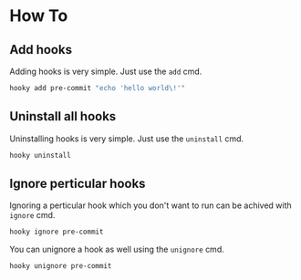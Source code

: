 # How To 

## Add hooks

Adding hooks is very simple. Just use the `add` cmd.

```bash
hooky add pre-commit "echo 'hello world\!'"
```

## Uninstall all hooks

Uninstalling hooks is very simple. Just use the `uninstall` cmd.

```bash
hooky uninstall
```

## Ignore perticular hooks

Ignoring a perticular hook which you don't want to run can be achived with
`ignore` cmd.

```bash
hooky ignore pre-commit
```

You can unignore a hook as well using the `unignore` cmd.

```bash
hooky unignore pre-commit
```

